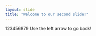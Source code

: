 ```yaml
---
layout: slide
title: "Welcome to our second slide!"
---
```

123456879
Use the left arrow to go back!
